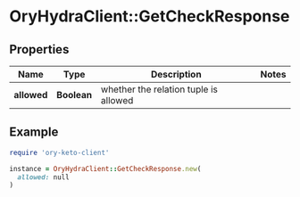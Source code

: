 # OryHydraClient::GetCheckResponse

## Properties

| Name | Type | Description | Notes |
| ---- | ---- | ----------- | ----- |
| **allowed** | **Boolean** | whether the relation tuple is allowed |  |

## Example

```ruby
require 'ory-keto-client'

instance = OryHydraClient::GetCheckResponse.new(
  allowed: null
)
```

